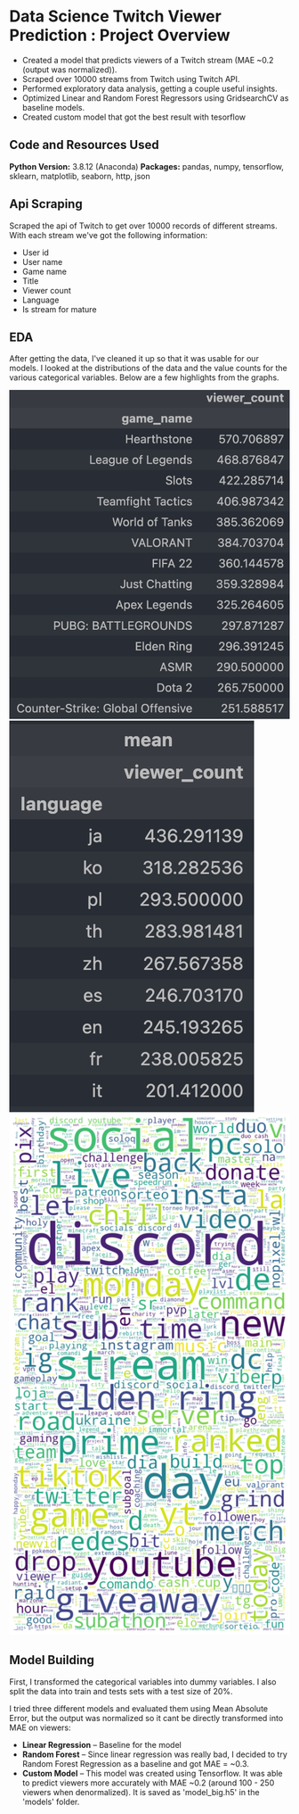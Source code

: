 # Data Science Twitch Viewer Prediction : Project Overview

* Created a model that predicts viewers of a Twitch stream (MAE ~0.2 (output was normalized)).
* Scraped over 10000 streams from Twitch using Twitch API.
* Performed exploratory data analysis, getting a couple useful insights.
* Optimized Linear and Random Forest Regressors using GridsearchCV as baseline models.
* Created custom model that got the best result with tesorflow

## Code and Resources Used

**Python Version:** 3.8.12 (Anaconda)
**Packages:** pandas, numpy, tensorflow, sklearn, matplotlib, seaborn, http, json

## Api Scraping

Scraped the api of Twitch to get over 10000 records of different streams. With each stream we've got the following information:

* User id
* User name
* Game name
* Title
* Viewer count
* Language
* Is stream for mature

## EDA

After getting the data, I've cleaned it up so that it was usable for our models.
I looked at the distributions of the data and the value counts for the various categorical variables. Below are a few highlights from the graphs.

![alt text](images/avg_v_game.png "Average viewers by game")
![alt text](images/avg_v_reg.png "Average viewers by region")
![alt text](images/word_cloud.png "Word cloud from stream names")

## Model Building

First, I transformed the categorical variables into dummy variables. I also split the data into train and tests sets with a test size of 20%.

I tried three different models and evaluated them using Mean Absolute Error, but the output was normalized so it cant be directly transformed into MAE on viewers:

* **Linear Regression** – Baseline for the model
* **Random Forest** – Since linear regression was really bad, I decided to try Random Forest Regression as a baseline and got MAE = ~0.3.
* **Custom Model** – This model was created using Tensorflow. It was able to predict viewers more accurately with MAE ~0.2 (around 100 - 250 viewers when denormalized). It is saved as 'model_big.h5' in the 'models' folder.
